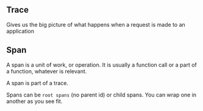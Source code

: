 ## Trace

Gives us the big picture of what happens when a request is made to an application

## Span
A span is a unit of work, or operation. It is usually a function call or a part of a function, whatever is relevant.

A span is part of a trace. 

Spans can be `root spans` (no parent id) or child spans. You can wrap one in another as you see fit.